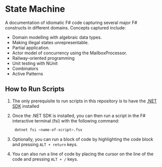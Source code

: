 # State Machine

A documentation of idiomatic F# code capturing several major F# constructs in
different domains. Concepts captured include:

- Domain modelling with algebraic data types.
- Making illegal states unrepresentable.
- Partial application.
- Actor model of concurrency using the MailboxProcessor.
- Railway-oriented programming
- Unit testing with NUnit
- Combinators
- Active Patterns

## How to Run Scripts

1. The only prerequisite to run scripts in this repository is to have the [.NET SDK](https://dotnet.microsoft.com/en-us/download) installed

2. Once the .NET SDK is installed, you can then run a script in the F# interactive terminal (fsi) with the following command:
   ```bash
    dotnet fsi <name-of-script>.fsx
   ```
3. Optionally, you can run a block of code by highlighting the code block and pressing `ALT + return` keys.

4. You can also run a line of code by placing the cursor on the line of the code and pressing `ALT + /` keys.

